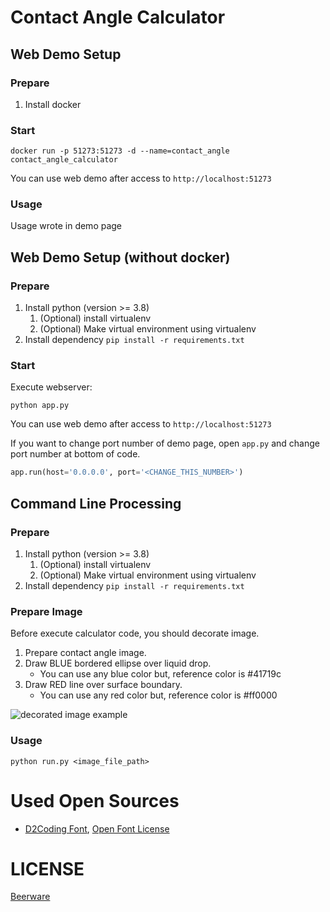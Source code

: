 # Contact Angle Calculator

## Web Demo Setup
### Prepare
1. Install docker

### Start
```
docker run -p 51273:51273 -d --name=contact_angle contact_angle_calculator
```
You can use web demo after access to `http://localhost:51273`

### Usage
Usage wrote in demo page

## Web Demo Setup (without docker)
### Prepare
1. Install python (version >= 3.8)
    1. (Optional) install virtualenv
    1. (Optional) Make virtual environment using virtualenv
1. Install dependency `pip install -r requirements.txt`

### Start
Execute webserver:
```
python app.py
```
You can use web demo after access to `http://localhost:51273`

If you want to change port number of demo page, open `app.py` and change port number at bottom of code.
```python
app.run(host='0.0.0.0', port='<CHANGE_THIS_NUMBER>')
```

## Command Line Processing
### Prepare
1. Install python (version >= 3.8)
    1. (Optional) install virtualenv
    1. (Optional) Make virtual environment using virtualenv
1. Install dependency `pip install -r requirements.txt`

### Prepare Image
Before execute calculator code, you should decorate image.
1. Prepare contact angle image.
1. Draw BLUE bordered ellipse over liquid drop.
    * You can use any blue color but, reference color is #41719c
1. Draw RED line over surface boundary.
    * You can use any red color but, reference color is #ff0000

![decorated image example](https://user-images.githubusercontent.com/8157830/111880792-d2662d00-89f0-11eb-9b75-02133837f225.png)

### Usage
```
python run.py <image_file_path>
```

# Used Open Sources
* [D2Coding Font](https://github.com/naver/d2codingfont), [Open Font License](https://github.com/naver/d2codingfont/wiki/Open-Font-License)

# LICENSE
[Beerware](https://github.com/crmin/surface_tension_angle/blob/master/LICENSE.md)